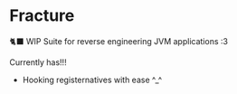# Fracture

🐈‍⬛ WIP Suite for reverse engineering JVM applications :3

Currently has!!!
- Hooking registernatives with ease ^_^
